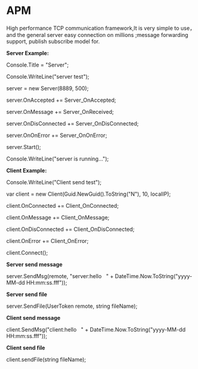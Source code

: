 # APM

High performance TCP communication framework,It is very simple to use，and the general server easy  connection on millions ;message forwarding support, publish subscribe model for.

<b>Server Example:</b>

Console.Title = "Server";

Console.WriteLine("server test");

server = new Server(8889, 500);

server.OnAccepted += Server_OnAccepted;

server.OnMessage += Server_OnReceived;

server.OnDisConnected += Server_OnDisConnected;

server.OnOnError += Server_OnOnError;

server.Start();

Console.WriteLine("server is running...");


<b>Client Example:</b>

Console.WriteLine("Client send test");

var client = new Client(Guid.NewGuid().ToString("N"), 10, localIP);

client.OnConnected += Client_OnConnected;

client.OnMessage += Client_OnMessage;

client.OnDisConnected += Client_OnDisConnected;

client.OnError += Client_OnError;

client.Connect();


<b>Server send message</b>

server.SendMsg(remote, "server:hello   " + DateTime.Now.ToString("yyyy-MM-dd HH:mm:ss.fff"));

<b>Server send file</b>

server.SendFile(UserToken remote, string fileName);

<b>Client send message</b>

client.SendMsg("client:hello   " + DateTime.Now.ToString("yyyy-MM-dd HH:mm:ss.fff"));

<b>Client send file</b>

client.sendFile(string fileName);

